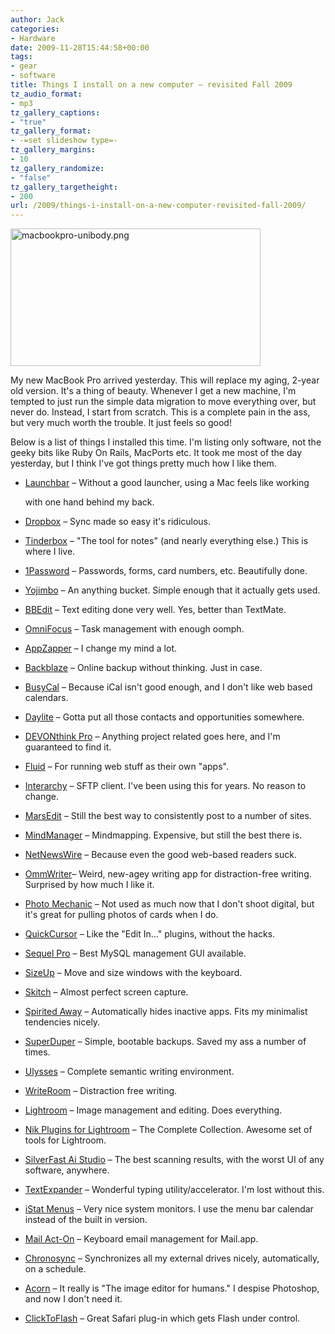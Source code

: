 ```yaml
---
author: Jack
categories:
- Hardware
date: 2009-11-28T15:44:58+00:00
tags:
- gear
- software
title: Things I install on a new computer – revisited Fall 2009
tz_audio_format:
- mp3
tz_gallery_captions:
- "true"
tz_gallery_format:
- -=set slideshow type=-
tz_gallery_margins:
- 10
tz_gallery_randomize:
- "false"
tz_gallery_targetheight:
- 200
url: /2009/things-i-install-on-a-new-computer-revisited-fall-2009/
---
```


<img src="http://baty.net/files/macbookpro-unibody.png" alt="macbookpro-unibody.png" width="400" height="220" border="0" />

My new MacBook Pro arrived yesterday. This will replace my aging, 2-year old version. It's a thing of beauty. Whenever I get a new machine, I'm tempted to just run the simple data migration to move everything over, but never do. Instead, I start from scratch. This is a complete pain in the ass, but very much worth the trouble. It just feels so good!

Below is a list of things I installed this time. I'm listing only software, not the geeky bits like Ruby On Rails, MacPorts etc. It took me most of the day yesterday, but I think I've got things pretty much how I like them.

  * [Launchbar][1] &#8211; Without a good launcher, using a Mac feels like working
  
    with one hand behind my back.
  * [Dropbox][2] &#8211; Sync made so easy it's ridiculous.
  * [Tinderbox][3] &#8211; "The tool for notes" (and nearly everything else.) This is where I live.
  * [1Password][4] &#8211; Passwords, forms, card numbers, etc. Beautifully done.
  * [Yojimbo][5] &#8211; An anything bucket. Simple enough that it actually gets used.
  * [BBEdit][6] &#8211; Text editing done very well. Yes, better than TextMate.
  * [OmniFocus][7] &#8211; Task management with enough oomph.
  * [AppZapper][8] &#8211; I change my mind a lot.
  * [Backblaze][9] &#8211; Online backup without thinking. Just in case.
  * [BusyCal][10] &#8211; Because iCal isn't good enough, and I don't like web based calendars.
  * [Daylite][11] &#8211; Gotta put all those contacts and opportunities somewhere.
  * [DEVONthink Pro][12] &#8211; Anything project related goes here, and I'm guaranteed to find it.
  * [Fluid][13] &#8211; For running web stuff as their own "apps".
  * [Interarchy][14] &#8211; SFTP client. I've been using this for years. No reason to change.
  * [MarsEdit][15] &#8211; Still the best way to consistently post to a number of sites.
  * [MindManager][16] &#8211; Mindmapping. Expensive, but still the best there is.
  * [NetNewsWire][17] &#8211; Because even the good web-based readers suck.
  * [OmmWriter][18]&#8211; Weird, new-agey writing app for distraction-free writing. Surprised by how much I like it.
  * [Photo Mechanic][19] &#8211; Not used as much now that I don't shoot digital, but it's great for pulling photos of cards when I do.
  * [QuickCursor][20] &#8211; Like the "Edit In&#8230;" plugins, without the hacks.
  * [Sequel Pro][21] &#8211; Best MySQL management GUI available.
  * [SizeUp][22] &#8211; Move and size windows with the keyboard.
  * [Skitch][23] &#8211; Almost perfect screen capture.
  * [Spirited Away][24] &#8211; Automatically hides inactive apps. Fits my minimalist tendencies nicely.
  * [SuperDuper][25] &#8211; Simple, bootable backups. Saved my ass a number of times.
  * [Ulysses][26] &#8211; Complete semantic writing environment.
  * [WriteRoom][27] &#8211; Distraction free writing.
  * [Lightroom][28] &#8211; Image management and editing. Does everything.
  * [Nik Plugins for Lightroom][29] &#8211; The Complete Collection. Awesome set of tools for Lightroom.
  * [SilverFast Ai Studio][30] &#8211; The best scanning results, with the worst UI of any software, anywhere.
  * [TextExpander][31] &#8211; Wonderful typing utility/accelerator. I'm lost without this.
  * [iStat Menus][32] &#8211; Very nice system monitors. I use the menu bar calendar instead of the built in version.
  * [Mail Act-On][33] &#8211; Keyboard email management for Mail.app.
  * [Chronosync][34] &#8211; Synchronizes all my external drives nicely, automatically, on a schedule.
  * [Acorn][35] &#8211; It really is "The image editor for humans." I despise Photoshop, and now I don't need it.
  * [ClickToFlash][36] &#8211; Great Safari plug-in which gets Flash under control.

 [1]: http://www.obdev.at/launchbar
 [2]: https://www.dropbox.com/
 [3]: http://www.eastgate.com/Tinderbox/
 [4]: http://agilewebsolutions.com/products/1Password
 [5]: http://www.barebones.com/products/Yojimbo/
 [6]: http://www.barebones.com/products/bbedit/
 [7]: http://www.omnigroup.com/applications/omnifocus/
 [8]: http://www.appzapper.com/
 [9]: http://www.backblaze.com/
 [10]: http://www.busymac.com/
 [11]: http://marketcircle.com/
 [12]: http://www.devon-technologies.com/products/devonthink/
 [13]: http://fluidapp.com/
 [14]: http://www.interarchy.com/
 [15]: http://www.red-sweater.com/marsedit/
 [16]: http://www.mindjet.com/
 [17]: http://www.newsgator.com/INDIVIDUALS/NETNEWSWIRE/
 [18]: http://www.ommwriter.com/
 [19]: http://www.camerabits.com/
 [20]: http://www.hogbaysoftware.com/products/quickcursor/
 [21]: http://www.sequelpro.com/
 [22]: http://www.irradiatedsoftware.com/sizeup/
 [23]: http://skitch.com/
 [24]: http://drikin.com/spiritedaway/
 [25]: http://www.shirt-pocket.com/SuperDuper/SuperDuperDescription.html
 [26]: http://www.the-soulmen.com/ulysses/
 [27]: http://www.hogbaysoftware.com/products/writeroom
 [28]: http://www.adobe.com/products/photoshoplightroom/
 [29]: http://www.niksoftware.com/completecollection/es/entry.php?
 [30]: http://www.silverfast.com/
 [31]: http://www.smileonmymac.com/TextExpander/
 [32]: http://www.islayer.com/apps/istatmenus/
 [33]: http://www.indev.ca/MailActOn.html
 [34]: http://www.econtechnologies.com/pages/cs/chrono_overview.html
 [35]: http://flyingmeat.com/acorn/
 [36]: http://rentzsch.github.com/clicktoflash/